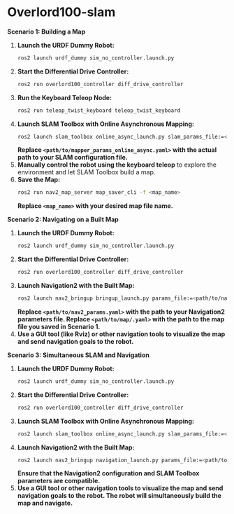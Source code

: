 # Overlord100-slam
**Scenario 1: Building a Map**

1. **Launch the URDF Dummy Robot:**
   ```bash
   ros2 launch urdf_dummy sim_no_controller.launch.py
   ```
2. **Start the Differential Drive Controller:**
   ```bash
   ros2 run overlord100_controller diff_drive_controller
   ```
3. **Run the Keyboard Teleop Node:**
   ```bash
   ros2 run teleop_twist_keyboard teleop_twist_keyboard
   ```
4. **Launch SLAM Toolbox with Online Asynchronous Mapping:**
   ```bash
   ros2 launch slam_toolbox online_async_launch.py slam_params_file:=<path/to/mapper_params_online_async.yaml>
   ```
   **Replace `<path/to/mapper_params_online_async.yaml>` with the actual path to your SLAM configuration file.**
5. **Manually control the robot using the keyboard teleop** to explore the environment and let SLAM Toolbox build a map.
6. **Save the Map:**
   ```bash
   ros2 run nav2_map_server map_saver_cli -f <map_name>
   ```
   **Replace `<map_name>` with your desired map file name.**

**Scenario 2: Navigating on a Built Map**

1. **Launch the URDF Dummy Robot:**
   ```bash
   ros2 launch urdf_dummy sim_no_controller.launch.py
   ```
2. **Start the Differential Drive Controller:**
   ```bash
   ros2 run overlord100_controller diff_drive_controller
   ```
3. **Launch Navigation2 with the Built Map:**
   ```bash
   ros2 launch nav2_bringup bringup_launch.py params_file:=<path/to/nav2_params.yaml> use_sim_time:=True map:=<path/to/map/.yaml>
   ```
   **Replace `<path/to/nav2_params.yaml>` with the path to your Navigation2 parameters file. Replace `<path/to/map/.yaml>` with the path to the map file you saved in Scenario 1.**
4. **Use a GUI tool (like Rviz) or other navigation tools to visualize the map and send navigation goals to the robot.**

**Scenario 3: Simultaneous SLAM and Navigation**

1. **Launch the URDF Dummy Robot:**
   ```bash
   ros2 launch urdf_dummy sim_no_controller.launch.py
   ```
2. **Start the Differential Drive Controller:**
   ```bash
   ros2 run overlord100_controller diff_drive_controller
   ```
3. **Launch SLAM Toolbox with Online Asynchronous Mapping:**
   ```bash
   ros2 launch slam_toolbox online_async_launch.py slam_params_file:=<path/to/mapper_params_online_async.yaml>
   ```
4. **Launch Navigation2 with the Built Map:**
   ```bash
   ros2 launch nav2_bringup navigation_launch.py params_file:=<path/to/nav2_params.yaml> use_sim_time:=True map:=<path/to/map/.yaml>
   ```
   **Ensure that the Navigation2 configuration and SLAM Toolbox parameters are compatible.**
5. **Use a GUI tool or other navigation tools to visualize the map and send navigation goals to the robot. The robot will simultaneously build the map and navigate.**